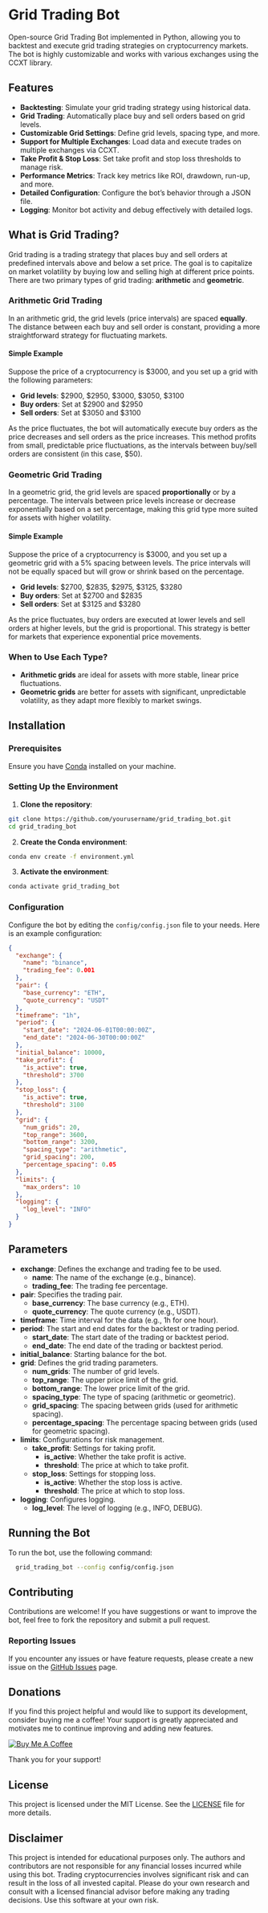 # Grid Trading Bot

Open-source Grid Trading Bot implemented in Python, allowing you to backtest and execute grid trading strategies on cryptocurrency markets. The bot is highly customizable and works with various exchanges using the CCXT library.

## Features

- **Backtesting**: Simulate your grid trading strategy using historical data.
- **Grid Trading**: Automatically place buy and sell orders based on grid levels.
- **Customizable Grid Settings**: Define grid levels, spacing type, and more.
- **Support for Multiple Exchanges**: Load data and execute trades on multiple exchanges via CCXT.
- **Take Profit & Stop Loss**: Set take profit and stop loss thresholds to manage risk.
- **Performance Metrics**: Track key metrics like ROI, drawdown, run-up, and more.
- **Detailed Configuration**: Configure the bot’s behavior through a JSON file.
- **Logging**: Monitor bot activity and debug effectively with detailed logs.

## What is Grid Trading?

Grid trading is a trading strategy that places buy and sell orders at predefined intervals above and below a set price. The goal is to capitalize on market volatility by buying low and selling high at different price points. There are two primary types of grid trading: **arithmetic** and **geometric**.

### **Arithmetic Grid Trading**

In an arithmetic grid, the grid levels (price intervals) are spaced **equally**. The distance between each buy and sell order is constant, providing a more straightforward strategy for fluctuating markets.

#### **Simple Example**

Suppose the price of a cryptocurrency is $3000, and you set up a grid with the following parameters:

- **Grid levels**: $2900, $2950, $3000, $3050, $3100
- **Buy orders**: Set at $2900 and $2950
- **Sell orders**: Set at $3050 and $3100

As the price fluctuates, the bot will automatically execute buy orders as the price decreases and sell orders as the price increases. This method profits from small, predictable price fluctuations, as the intervals between buy/sell orders are consistent (in this case, $50).

### **Geometric Grid Trading**

In a geometric grid, the grid levels are spaced **proportionally** or by a percentage. The intervals between price levels increase or decrease exponentially based on a set percentage, making this grid type more suited for assets with higher volatility.

#### **Simple Example**

Suppose the price of a cryptocurrency is $3000, and you set up a geometric grid with a 5% spacing between levels. The price intervals will not be equally spaced but will grow or shrink based on the percentage.

- **Grid levels**: $2700, $2835, $2975, $3125, $3280
- **Buy orders**: Set at $2700 and $2835
- **Sell orders**: Set at $3125 and $3280

As the price fluctuates, buy orders are executed at lower levels and sell orders at higher levels, but the grid is proportional. This strategy is better for markets that experience exponential price movements.

### **When to Use Each Type?**

- **Arithmetic grids** are ideal for assets with more stable, linear price fluctuations.
- **Geometric grids** are better for assets with significant, unpredictable volatility, as they adapt more flexibly to market swings.

## Installation

### Prerequisites

Ensure you have [Conda](https://docs.conda.io/projects/conda/en/latest/user-guide/install/index.html) installed on your machine.

### Setting Up the Environment

1. **Clone the repository**:
  ```sh
  git clone https://github.com/yourusername/grid_trading_bot.git
  cd grid_trading_bot
  ```

2.  **Create the Conda environment**:
  ```sh
  conda env create -f environment.yml
  ```

3.	**Activate the environment**: 
  ```sh
  conda activate grid_trading_bot
  ```

### Configuration

Configure the bot by editing the `config/config.json` file to your needs. Here is an example configuration:

```json
{
  "exchange": {
    "name": "binance",
    "trading_fee": 0.001
  },
  "pair": {
    "base_currency": "ETH",
    "quote_currency": "USDT"
  },
  "timeframe": "1h",
  "period": {
    "start_date": "2024-06-01T00:00:00Z",
    "end_date": "2024-06-30T00:00:00Z"
  },
  "initial_balance": 10000,
  "take_profit": {
    "is_active": true,
    "threshold": 3700
  },
  "stop_loss": {
    "is_active": true,
    "threshold": 3100
  },
  "grid": {
    "num_grids": 20,
    "top_range": 3600,
    "bottom_range": 3200,
    "spacing_type": "arithmetic",
    "grid_spacing": 200,
    "percentage_spacing": 0.05
  },
  "limits": {
    "max_orders": 10
  },
  "logging": {
    "log_level": "INFO"
  }
}
```

## Parameters

- **exchange**: Defines the exchange and trading fee to be used.
  - **name**: The name of the exchange (e.g., binance).
  - **trading_fee**: The trading fee percentage.
- **pair**: Specifies the trading pair.
  - **base_currency**: The base currency (e.g., ETH).
  - **quote_currency**: The quote currency (e.g., USDT).
- **timeframe**: Time interval for the data (e.g., 1h for one hour).
- **period**: The start and end dates for the backtest or trading period.
  - **start_date**: The start date of the trading or backtest period.
  - **end_date**: The end date of the trading or backtest period.
- **initial_balance**: Starting balance for the bot.
- **grid**: Defines the grid trading parameters.
  - **num_grids**: The number of grid levels.
  - **top_range**: The upper price limit of the grid.
  - **bottom_range**: The lower price limit of the grid.
  - **spacing_type**: The type of spacing (arithmetic or geometric).
  - **grid_spacing**: The spacing between grids (used for arithmetic spacing).
  - **percentage_spacing**: The percentage spacing between grids (used for geometric spacing).
- **limits**: Configurations for risk management.
  - **take_profit**: Settings for taking profit.
    - **is_active**: Whether the take profit is active.
    - **threshold**: The price at which to take profit.
  - **stop_loss**: Settings for stopping loss.
    - **is_active**: Whether the stop loss is active.
    - **threshold**: The price at which to stop loss.
- **logging**: Configures logging.
  - **log_level**: The level of logging (e.g., INFO, DEBUG).

## Running the Bot

To run the bot, use the following command:
```sh 
  grid_trading_bot --config config/config.json
```

## Contributing

Contributions are welcome! If you have suggestions or want to improve the bot, feel free to fork the repository and submit a pull request.

### Reporting Issues

If you encounter any issues or have feature requests, please create a new issue on the [GitHub Issues](https://github.com/pownedjojo/grid_trading_bot/issues) page.

## Donations

If you find this project helpful and would like to support its development, consider buying me a coffee! Your support is greatly appreciated and motivates me to continue improving and adding new features.

[![Buy Me A Coffee](https://www.buymeacoffee.com/assets/img/custom_images/orange_img.png)](https://www.buymeacoffee.com/pownedj)

Thank you for your support!

## License

This project is licensed under the MIT License. See the [LICENSE](./LICENSE.txt) file for more details.

## Disclaimer

This project is intended for educational purposes only. The authors and contributors are not responsible for any financial losses incurred while using this bot. Trading cryptocurrencies involves significant risk and can result in the loss of all invested capital. Please do your own research and consult with a licensed financial advisor before making any trading decisions. Use this software at your own risk.